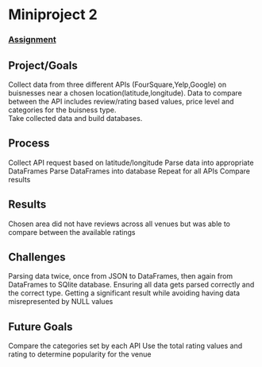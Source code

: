 # Miniproject 2

### [Assignment](assignment.md)

## Project/Goals
Collect data from three different APIs (FourSquare,Yelp,Google) on buisnesses near a chosen location(latitude,longitude). 
Data to compare between the API includes review/rating based values, price level and categories for the buisness type.  
Take collected data and build databases. 

## Process
Collect API request based on latitude/longitude
Parse data into appropriate DataFrames
Parse DataFrames into database
Repeat for all APIs
Compare results

## Results
Chosen area did not have reviews across all venues but was able to compare between the available ratings

## Challenges 
Parsing data twice, once from JSON to DataFrames, then again from DataFrames to SQlite database. Ensuring all data gets parsed correctly and the correct type. 
Getting a significant result while avoiding having data misrepresented by NULL values

## Future Goals
Compare the categories set by each API
Use the total rating values and rating to determine popularity for the venue